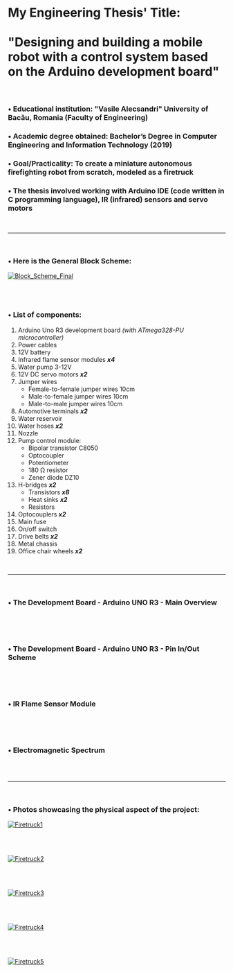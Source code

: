 # My Engineering Thesis' Title: <br><br> "Designing and building a mobile robot with a control system based on the Arduino development board"

<br>

### • Educational institution: "Vasile Alecsandri" University of Bacău, Romania (Faculty of Engineering)

### • Academic degree obtained: Bachelor’s Degree in Computer Engineering and Information Technology (2019)

### • Goal/Practicality: To create a miniature autonomous firefighting robot from scratch, modeled as a firetruck

### • The thesis involved working with Arduino IDE (code written in C programming language), IR (infrared) sensors and servo motors

<br><hr><br>

### • Here is the General Block Scheme:

<a href="https://raw.githubusercontent.com/RomulusMirauta/EngineeringThesis/refs/heads/main/img/Block_Scheme_Final.png">
  <img align="center"
    src="https://raw.githubusercontent.com/RomulusMirauta/EngineeringThesis/refs/heads/main/img/Block_Scheme_Final.png"
    alt="Block_Scheme_Final" />
</a>

<br><br>

### • List of components:

1. Arduino Uno R3 development board *(with ATmega328-PU microcontroller)*
2. Power cables
3. 12V battery
4. Infrared flame sensor modules ***x4***
5. Water pump 3-12V
6. 12V DC servo motors ***x2***
7. Jumper wires
   - Female-to-female jumper wires 10cm
   - Male-to-female jumper wires 10cm
   - Male-to-male jumper wires 10cm
8. Automotive terminals ***x2*** 
9. Water reservoir
10. Water hoses ***x2***
11. Nozzle
12. Pump control module:
    - Bipolar transistor C8050
    - Optocoupler
    - Potentiometer
    - 180 Ω resistor
    - Zener diode DZ10
13. H-bridges ***x2*** 
    - Transistors ***x8*** 
    - Heat sinks ***x2*** 
    - Resistors
14. Optocouplers ***x2*** 
15. Main fuse
16. On/off switch
17. Drive belts ***x2*** 
18. Metal chassis
19. Office chair wheels ***x2*** 

<br><hr><br>

### • The Development Board - Arduino UNO R3 - Main Overview

<a href="https://raw.githubusercontent.com/RomulusMirauta/EngineeringThesis/refs/heads/main/img/Arduino_UNO_R3_1.png">
  <img align="center"
    src="https://raw.githubusercontent.com/RomulusMirauta/EngineeringThesis/refs/heads/main/img/Arduino_UNO_R3_1.png"
    alt="" />
</a>

<br><br>

### • The Development Board - Arduino UNO R3 - Pin In/Out Scheme

<a href="https://raw.githubusercontent.com/RomulusMirauta/EngineeringThesis/refs/heads/main/img/Arduino_UNO_R3_2.png">
  <img align="center"
    src="https://raw.githubusercontent.com/RomulusMirauta/EngineeringThesis/refs/heads/main/img/Arduino_UNO_R3_2.png"
    alt="" />
</a>

<br><br>

### • IR Flame Sensor Module

<a href="https://raw.githubusercontent.com/RomulusMirauta/EngineeringThesis/refs/heads/main/img/IR_Flame_Sensor_Module.png">
  <img align="center"
    src="https://raw.githubusercontent.com/RomulusMirauta/EngineeringThesis/refs/heads/main/img/IR_Flame_Sensor_Module.png"
    alt="" />
</a>

<br><br>

### • Electromagnetic Spectrum

<a href="https://raw.githubusercontent.com/RomulusMirauta/EngineeringThesis/refs/heads/main/img/Electromagnetic_Spectrum.png">
  <img align="center"
    src="https://raw.githubusercontent.com/RomulusMirauta/EngineeringThesis/refs/heads/main/img/Electromagnetic_Spectrum.png"
    alt="" />
</a>

<br><hr><br>

### • Photos showcasing the physical aspect of the project:

<a href="https://raw.githubusercontent.com/RomulusMirauta/EngineeringThesis/refs/heads/main/img/IMG_20190902_185350.jpg">
  <img align="center"
    src="https://raw.githubusercontent.com/RomulusMirauta/EngineeringThesis/refs/heads/main/img/IMG_20190902_185350.jpg"
    alt="Firetruck1" />
</a>

<br><br>

<a href="https://raw.githubusercontent.com/RomulusMirauta/EngineeringThesis/refs/heads/main/img/IMG_20190902_185247.jpg">
  <img align="center"
    src="https://raw.githubusercontent.com/RomulusMirauta/EngineeringThesis/refs/heads/main/img/IMG_20190902_185247.jpg"
    alt="Firetruck2" />
</a>

<br><br>

<a href="https://raw.githubusercontent.com/RomulusMirauta/EngineeringThesis/refs/heads/main/img/IMG_20190909_115848.jpg">
  <img align="center"
    src="https://raw.githubusercontent.com/RomulusMirauta/EngineeringThesis/refs/heads/main/img/IMG_20190909_115848.jpg"
    alt="Firetruck3" />
</a>

<br><br>

<a href="https://raw.githubusercontent.com/RomulusMirauta/EngineeringThesis/refs/heads/main/img/IMG_20190909_120011.jpg">
  <img align="center"
    src="https://raw.githubusercontent.com/RomulusMirauta/EngineeringThesis/refs/heads/main/img/IMG_20190909_120011.jpg"
    alt="Firetruck4" />
</a>

<br><br>

<a href="https://raw.githubusercontent.com/RomulusMirauta/EngineeringThesis/refs/heads/main/img/IMG_20190821_111227.jpg">
  <img align="center"
    src="https://raw.githubusercontent.com/RomulusMirauta/EngineeringThesis/refs/heads/main/img/IMG_20190821_111227.jpg"
    alt="Firetruck5" />
</a>
